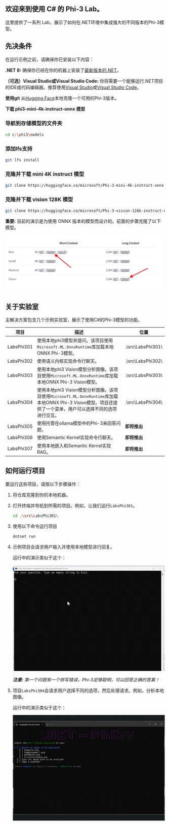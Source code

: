 ##  欢迎来到使用 C# 的 Phi-3 Lab。

这里提供了一系列 Lab，展示了如何在.NET环境中集成强大的不同版本的Phi-3模型。

## 先决条件

在运行示例之前，请确保你已安装以下内容：

**.NET 8:** 确保你已经在你的机器上安装了[最新版本的.NET](https://dotnet.microsoft.com/download/dotnet/8.0?WT.mc_id=aiml-137032-kinfeylo)。

**（可选）Visual Studio或Visual Studio Code:** 你将需要一个能够运行.NET项目的IDE或代码编辑器。推荐使用[Visual Studio](https://visualstudio.microsoft.com/)或[Visual Studio Code](https://code.visualstudio.com?WT.mc_id=aiml-137032-kinfeylo)。

**使用git** 从[Hugging Face](https://huggingface.co)本地克隆一个可用的Phi-3版本。

**下载 phi3-mini-4k-instruct-onnx 模型**

### 导航到存储模型的文件夹
```bash
cd c:\phi3\models
```
### 添加lfs支持
```bash
git lfs install 
```
### 克隆并下载 mini 4K instruct 模型
```bash
git clone https://huggingface.co/microsoft/Phi-3-mini-4k-instruct-onnx
```

### 克隆并下载 vision 128K 模型
```bash
git clone https://huggingface.co/microsoft/Phi-3-vision-128k-instruct-onnx-cpu
```
**重要:** 目前的演示是为使用 ONNX 版本的模型而设计的。前面的步骤克隆了以下模型。

![OnnxDownload](../../../../../imgs/07/00/DownloadOnnx.png)

## 关于实验室

主解决方案包含几个示例实验室，展示了使用C#的Phi-3模型的功能。

| 项目 | 描述 | 位置 |
| ------------ | ----------- | -------- |
| LabsPhi301    | 使用本地phi3模型并提问。该项目使用`Microsoft.ML.OnnxRuntime`库加载本地ONNX Phi-3模型。 | .\src\LabsPhi301\ |
| LabsPhi302    | 使用语义内核实现命令行聊天。 | .\src\LabsPhi302\ |
| LabsPhi303 | 使用本地phi3 Vision模型分析图像。该项目使用`Microsoft.ML.OnnxRuntime`库加载本地ONNX Phi-3 Vision模型。 | .\src\LabsPhi303\ |
| LabsPhi304 | 使用本地phi3 Vision模型分析图像。该项目使用`Microsoft.ML.OnnxRuntime`库加载本地ONNX Phi-3 Vision模型。项目还提供了一个菜单，用户可以选择不同的选项进行交互。 | .\src\LabsPhi304\ |
| LabsPhi305 | 使用托管在ollama模型中的Phi-3来回答问题。 |**即将推出**|
| LabsPhi306 | 使用Semantic Kernel实现命令行聊天。 |**即将推出**|
| LabsPhi307  | 使用本地嵌入和Semantic Kernel实现RAG。 |**即将推出**|

## 如何运行项目

要运行这些项目，请按以下步骤操作：
1. 将仓库克隆到你的本地机器。

2. 打开终端并导航到所需的项目。例如，让我们运行`LabsPhi301`。
    ```bash
    cd .\src\LabsPhi301\
    ```

3. 使用以下命令运行项目
    ```bash
    dotnet run
    ```

4. 示例项目会请求用户输入并使用本地模型进行回复。

    运行中的演示类似于这个：

    ![Chat running demo](../../../../../imgs/07/00/SampleConsole.gif)

    ***注意:** 第一个问题有一个拼写错误，Phi-3足够聪明，可以回答正确的答案！*

5. 项目`LabsPhi304`会请求用户选择不同的选项，然后处理请求。例如，分析本地图像。

    运行中的演示类似于这个：

    ![Image Analysis running demo](../../../../../imgs/07/00/SampleVisionConsole.gif)